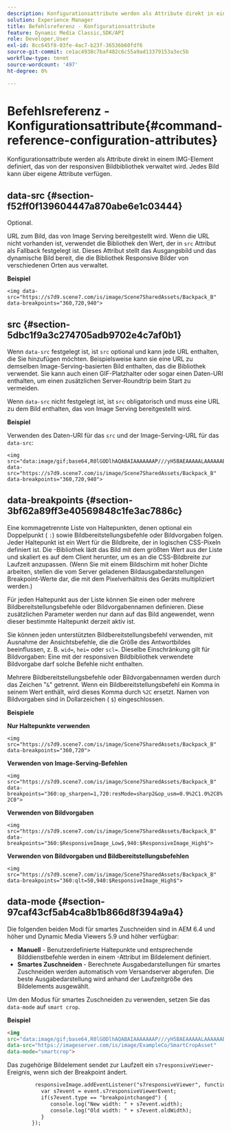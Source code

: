 ```yaml
---
description: Konfigurationsattribute werden als Attribute direkt in einem IMG-Element definiert, das von der responsiven Bildbibliothek verwaltet wird. Jedes Bild kann über eigene Attribute verfügen.
solution: Experience Manager
title: Befehlsreferenz - Konfigurationsattribute
feature: Dynamic Media Classic,SDK/API
role: Developer,User
exl-id: 8cc645f8-03fe-4ac7-b23f-36536b60fdf6
source-git-commit: ce1ac4938c7baf482c6c55a9ad13379153a3ec5b
workflow-type: tm+mt
source-wordcount: '497'
ht-degree: 0%

---
```


# Befehlsreferenz - Konfigurationsattribute{#command-reference-configuration-attributes}

Konfigurationsattribute werden als Attribute direkt in einem IMG-Element definiert, das von der responsiven Bildbibliothek verwaltet wird. Jedes Bild kann über eigene Attribute verfügen.

## data-src {#section-f52ff0f139604447a870abe6e1c03444}

Optional.

URL zum Bild, das von Image Serving bereitgestellt wird. Wenn die URL nicht vorhanden ist, verwendet die Bibliothek den Wert, der in `src` Attribut als Fallback festgelegt ist. Dieses Attribut stellt das Ausgangsbild und das dynamische Bild bereit, die die Bibliothek Responsive Bilder von verschiedenen Orten aus verwaltet.

**Beispiel**

```
<img data-src="https://s7d9.scene7.com/is/image/Scene7SharedAssets/Backpack_B" data-breakpoints="360,720,940">
```


## src {#section-5dbc1f9a3c274705adb9702e4c7af0b1}

Wenn `data-src` festgelegt ist, ist `src` optional und kann jede URL enthalten, die Sie hinzufügen möchten. Beispielsweise kann sie eine URL zu demselben Image-Serving-basierten Bild enthalten, das die Bibliothek verwendet. Sie kann auch einen GIF-Platzhalter oder sogar einen Daten-URI enthalten, um einen zusätzlichen Server-Roundtrip beim Start zu vermeiden.

Wenn `data-src` nicht festgelegt ist, ist `src` obligatorisch und muss eine URL zu dem Bild enthalten, das von Image Serving bereitgestellt wird.


**Beispiel**

Verwenden des Daten-URI für das `src` und der Image-Serving-URL für das `data-src`:

```
<img src="data:image/gif;base64,R0lGODlhAQABAIAAAAAAAP///yH5BAEAAAAALAAAAAABAAEAAAIBRAA7" data-src="https://s7d9.scene7.com/is/image/Scene7SharedAssets/Backpack_B" data-breakpoints="360,720,940">
```


## data-breakpoints {#section-3bf62a89ff3e40569848c1fe3ac7886c}

Eine kommagetrennte Liste von Haltepunkten, denen optional ein Doppelpunkt ( `:`) sowie Bildbereitstellungsbefehle oder Bildvorgaben folgen. Jeder Haltepunkt ist ein Wert für die Bildbreite, der in logischen CSS-Pixeln definiert ist. Die -Bibliothek lädt das Bild mit dem größten Wert aus der Liste und skaliert es auf dem Client herunter, um es an die CSS-Bildbreite zur Laufzeit anzupassen. (Wenn Sie mit einem Bildschirm mit hoher Dichte arbeiten, stellen die vom Server geladenen Bildausgabedarstellungen Breakpoint-Werte dar, die mit dem Pixelverhältnis des Geräts multipliziert werden.)

Für jeden Haltepunkt aus der Liste können Sie einen oder mehrere Bildbereitstellungsbefehle oder Bildvorgabennamen definieren. Diese zusätzlichen Parameter werden nur dann auf das Bild angewendet, wenn dieser bestimmte Haltepunkt derzeit aktiv ist.

Sie können jeden unterstützten Bildbereitstellungsbefehl verwenden, mit Ausnahme der Ansichtsbefehle, die die Größe des Antwortbildes beeinflussen, z. B. `wid=`, `hei=` oder `scl=`. Dieselbe Einschränkung gilt für Bildvorgaben: Eine mit der responsiven Bildbibliothek verwendete Bildvorgabe darf solche Befehle nicht enthalten.

Mehrere Bildbereitstellungsbefehle oder Bildvorgabennamen werden durch das Zeichen &quot;`&`&quot; getrennt. Wenn ein Bildbereitstellungsbefehl ein Komma in seinem Wert enthält, wird dieses Komma durch `%2C` ersetzt. Namen von Bildvorgaben sind in Dollarzeichen ( `$`) eingeschlossen.


**Beispiele**

**Nur Haltepunkte verwenden**

`<img src="https://s7d9.scene7.com/is/image/Scene7SharedAssets/Backpack_B" data-breakpoints="360,720">`

**Verwenden von Image-Serving-Befehlen**

`<img src="https://s7d9.scene7.com/is/image/Scene7SharedAssets/Backpack_B" data-breakpoints="360:op_sharpen=1,720:resMode=sharp2&op_usm=0.9%2C1.0%2C8%2C0">`

**Verwenden von Bildvorgaben**

`<img src="https://s7d9.scene7.com/is/image/Scene7SharedAssets/Backpack_B" data-breakpoints="360:$ResponsiveImage_Low$,940:$ResponsiveImage_High$">`

**Verwenden von Bildvorgaben und Bildbereitstellungsbefehlen**

`<img src="https://s7d9.scene7.com/is/image/Scene7SharedAssets/Backpack_B" data-breakpoints="360:qlt=50,940:$ResponsiveImage_High$">`



## data-mode {#section-97caf43cf5ab4ca8b1b866d8f394a9a4}

Die folgenden beiden Modi für smartes Zuschneiden sind in AEM 6.4 und höher und Dynamic Media Viewers 5.9 und höher verfügbar:

* **Manuell** - Benutzerdefinierte Haltepunkte und entsprechende Bilddienstbefehle werden in einem -Attribut im Bildelement definiert.
* **Smartes Zuschneiden** - Berechnete Ausgabedarstellungen für smartes Zuschneiden werden automatisch vom Versandserver abgerufen. Die beste Ausgabedarstellung wird anhand der Laufzeitgröße des Bildelements ausgewählt.

Um den Modus für smartes Zuschneiden zu verwenden, setzen Sie das `data-mode` auf `smart crop`.

**Beispiel**

```html {.line-numbers}
<img 
src="data:image/gif;base64,R0lGODlhAQABAIAAAAAAAP///yH5BAEAAAAALAAAAAABAAEAAAIBRAA7" 
data-src="https://imageserver.com/is/image/ExampleCo/SmartCropAsset" 
data-mode="smartcrop">
```

Das zugehörige Bildelement sendet zur Laufzeit ein `s7responsiveViewer`-Ereignis, wenn sich der Breakpoint ändert.

```html {.line-numbers}
         responsiveImage.addEventListener("s7responsiveViewer", function (event) { 
           var s7event = event.s7responsiveViewerEvent; 
           if(s7event.type == "breakpointchanged") { 
              console.log("New width: " + s7event.width); 
              console.log("Old width: " + s7event.oldWidth); 
           } 
        });
```
